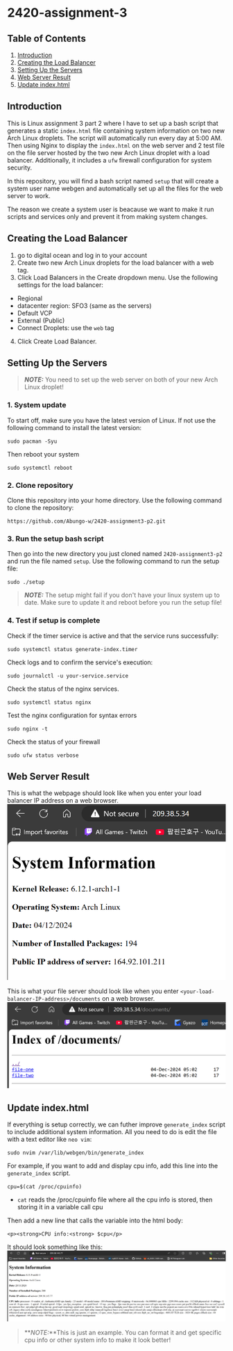 # 2420-assignment-3
## Table of Contents
1. [Introduction](#introduction)
2. [Creating the Load Balancer](#creating-the-load-balancer)
3. [Setting Up the Servers](#setting-up-the-servers)
4. [Web Server Result](#web-server-result)
5. [Update index.html](#update-indexhtml)

## Introduction
This is Linux assignment 3 part 2 where I have to set up a bash script that generates a static `index.html` file containing system information on two new Arch Linux droplets. The script will automatically run every day at 5:00 AM. Then using Nginx to display the `index.html` on the web server and 2 test file on the file server hosted by the two new Arch Linux droplet with a load balancer. Additionally, it includes a `ufw` firewall configuration for system security.

In this repository, you will find a bash script named `setup` that will create a system user name webgen and automatically set up all the files for the web server to work.

The reason we create a system user is beacause we want to make it run scripts and services only and prevent it from making system changes.

## Creating the Load Balancer
1. go to digital ocean and log in to your account
2. Create two new Arch Linux droplets for the load balancer with a web tag.
3. Click Load Balancers in the Create dropdown menu.
Use the following settings for the load balancer:
- Regional
- datacenter region: SFO3 (same as the servers)
- Default VCP
- External (Public)
- Connect Droplets: use the `web` tag
4. Click Create Load Balancer.

## Setting Up the Servers
> **_NOTE:_** You need to set up the web server on both of your new Arch Linux droplet!
### 1. System update
To start off, make sure you have the latest version of Linux. If not use the following command to install the latest version:
```
sudo pacman -Syu
```
Then reboot your system
```
sudo systemctl reboot
```
### 2. Clone repository
Clone this repository into your home directory.
Use the following command to clone the repository:
```
https://github.com/Abungo-w/2420-assignment3-p2.git
```
### 3. Run the setup bash script
Then go into the new directory you just cloned named `2420-assignment3-p2` and run the file named `setup`.
Use the following command to run the setup file:
```
sudo ./setup
```
> **_NOTE:_**  The setup might fail if you don't have your linux system up to date. Make sure to update it and reboot before you run the setup file!

### 4. Test if setup is complete
Check if the timer service is active and that the service runs successfully:
```
sudo systemctl status generate-index.timer
```
Check logs and to confirm the service's execution:
```
sudo journalctl -u your-service.service
```
Check the status of the nginx services.
```
sudo systemctl status nginx
```
Test the nginx configuration for syntax errors
```
sudo nginx -t
```
Check the status of your firewall
```
sudo ufw status verbose
```

## Web Server Result
This is what the webpage should look like when you enter your load balancer IP address on a web browser.
![The webpage for index.html](./assets/server1.png)

This is what your file server should look like when you enter `<your-load-balancer-IP-address>/documents` on a web browser.
![File server page](./assets/file-server.png)

## Update index.html 
If everything is setup correctly, we can futher improve `generate_index` script to include additional system information.
All you need to do is edit the file with a text editor like `neo vim`:
```
sudo nvim /var/lib/webgen/bin/generate_index
```
For example, if you want to add and display cpu info, add this line into the `generate_index` script.
```
cpu=$(cat /proc/cpuinfo)
```
- `cat` reads the /proc/cpuinfo file where all the cpu info is stored, then storing it in a variable call cpu

Then add a new line that calls the variable into the html body:
```
<p><strong>CPU info:<strong> $cpu</p>
```
It should look something like this:
![Updated webpage of index.html](./assets/updated-html.png)
> **_NOTE:_**This is just an example. You can format it and get specific cpu info or other system info to make it look better!


